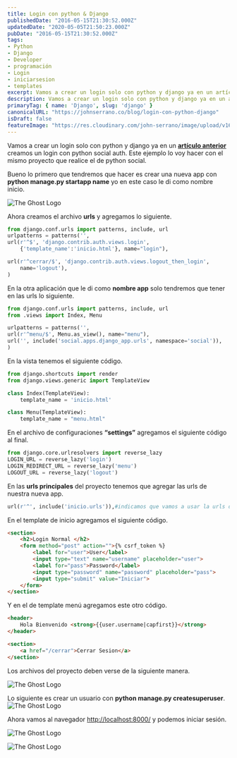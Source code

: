 ```yaml
---
title: Login con python & Django
publishedDate: "2016-05-15T21:30:52.000Z"
updatedDate: "2020-05-05T21:50:23.000Z"
pubDate: "2016-05-15T21:30:52.000Z"
tags: 
- Python
- Django
- Developer
- programación
- Login
- iniciarsesion
- templates
excerpt: Vamos a crear un login solo con python y django ya en un artículo anterior creamos un login con python social auth.
description: Vamos a crear un login solo con python y django ya en un artículo anterior creamos un login con python social auth.
primaryTag: { name: 'Django', slug: 'django' }
canonicalURL: "https://johnserrano.co/blog/login-con-python-django"
isDraft: false
featureImage: "https://res.cloudinary.com/john-serrano/image/upload/v1683734197/John%20Serrano/Blog%20Post/login-con-python-django/portadaLoginDjangol_kyq9am.jpg"
---
```


Vamos a crear un login solo con python y django ya en un **[artículo anterior](http://blog.johnserrano.co/login-con-python-social-auth-en-django/)** creamos un login con python social auth. Este ejemplo lo voy hacer con el mismo proyecto que realice el de python social.

Bueno lo primero que tendremos que hacer es crear una nueva app con **python manage.py startapp name** yo en este caso le di como nombre inicio.

![The Ghost Logo](https://res.cloudinary.com/john-serrano/image/upload/v1683734594/John%20Serrano/Blog%20Post/login-con-python-django/logindjango_4_ftonkk.jpg)

Ahora creamos el archivo **urls** y agregamos lo siguiente.

```py
from django.conf.urls import patterns, include, url
urlpatterns = patterns('',
url(r'^$', 'django.contrib.auth.views.login',
    {'template_name':'inicio.html'}, name="login"),

url(r'^cerrar/$', 'django.contrib.auth.views.logout_then_login',
    name='logout'),
) 
```
    

En la otra aplicación que le di como **nombre app** solo tendremos que tener en las urls lo siguiente.

```py
from django.conf.urls import patterns, include, url
from .views import Index, Menu

urlpatterns = patterns('',
url(r'^menu/$', Menu.as_view(), name="menu"),
url('', include('social.apps.django_app.urls', namespace='social')),
)
```
    

En la vista tenemos el siguiente código.

```py
from django.shortcuts import render
from django.views.generic import TemplateView

class Index(TemplateView):
    template_name = 'inicio.html'

class Menu(TemplateView):
    template_name = "menu.html"
```
    

En el archivo de configuraciones **“settings”**  agregamos el siguiente código al final.

```py
from django.core.urlresolvers import reverse_lazy
LOGIN_URL = reverse_lazy('login')
LOGIN_REDIRECT_URL = reverse_lazy('menu')
LOGOUT_URL = reverse_lazy('logout')
```
    

En las **urls principales** del proyecto tenemos que agregar las urls de nuestra nueva app.

```py
url(r'^', include('inicio.urls')),#indicamos que vamos a usar la urls de inicio
```
    
En el template de inicio agregamos el siguiente código.

```html
<section>
    <h2>Login Normal </h2>
    <form method="post" action="">{% csrf_token %}
        <label for="user">User</label>
        <input type="text" name="username" placeholder="user">
        <label for="pass">Password</label>
        <input type="password" name="password" placeholder="pass">
        <input type="submit" value="Iniciar">
    </form>
</section>
```
    

Y en el de template menú agregamos este otro código.

```html
<header>
    Hola Bienvenido <strong>{{user.username|capfirst}}</strong>
</header>

<section>
    <a href="/cerrar">Cerrar Sesion</a>
</section>
```

Los archivos del proyecto deben verse de la siguiente manera.

![The Ghost Logo](https://res.cloudinary.com/john-serrano/image/upload/v1683734594/John%20Serrano/Blog%20Post/login-con-python-django/logindjango_3_ggenhj.jpg)

Lo siguiente es crear un usuario  con **python manage.py createsuperuser**.
![The Ghost Logo](https://res.cloudinary.com/john-serrano/image/upload/v1683734594/John%20Serrano/Blog%20Post/login-con-python-django/logindjango_5_cr4gml.jpg)

Ahora vamos al navegador [http://localhost:8000/](http://localhost:8000/) y podemos iniciar sesión.

![The Ghost Logo](https://res.cloudinary.com/john-serrano/image/upload/v1683734595/John%20Serrano/Blog%20Post/login-con-python-django/logindjango_1_hplmry.jpg)

![The Ghost Logo](https://res.cloudinary.com/john-serrano/image/upload/v1683734594/John%20Serrano/Blog%20Post/login-con-python-django/logindjango_2_xnbxwf.jpg)
